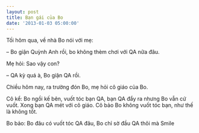 ```yaml
---
layout: post
title: Bạn gái của Bo
date: '2013-01-03 05:00:00'
---
```




Tối hôm qua, về nhà Bo nói với mẹ:

– Bo giận Quỳnh Anh rồi, bo không thèm chơi với QA nữa đâu.

Mẹ hỏi: Sao vậy con?

– QA kỳ quá à, Bo giận QA rồi.

Chiều hôm nay, ra trường đón Bo, mẹ hỏi cô giáo của Bo.

Cô kể: Bo ngồi kế bên, vuốt tóc bạn QA, bạn QA đẩy ra nhưng Bo vẫn cứ vuốt. Xong bạn QA mét với cô giáo. Cô bảo Bo không vuốt tóc bạn, như thế là không tốt.

Bo bảo: Bo đâu có vuốt tóc QA đâu, Bo chỉ sờ đầu QA thôi mà Smile
